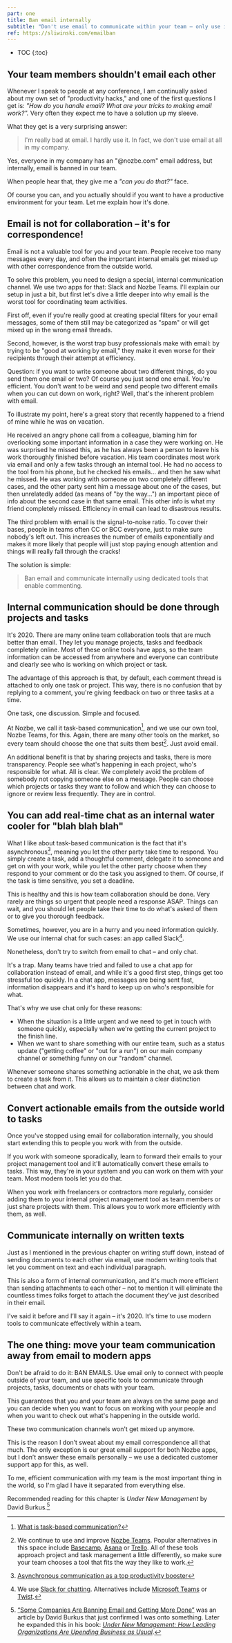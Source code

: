 ```yaml
---
part: one
title: Ban email internally
subtitle: "Don't use email to communicate within your team – only use it with the outside world!"
ref: https://sliwinski.com/emailban
---
```


* TOC
{:toc}

## Your team members shouldn't email each other

Whenever I speak to people at any conference, I am continually asked about my own set of "productivity hacks," and one of the first questions I get is: *"How do you handle email? What are your tricks to making email work?".* Very often they expect me to have a solution up my sleeve.

What they get is a very surprising answer:

> I'm really bad at email. I hardly use it. In fact, we don't use email at all in my company.

Yes, everyone in my company has an "@nozbe.com" email address, but internally, email is banned in our team.

When people hear that, they give me a *"can you do that?"* face. 

Of course you can, and you actually should if you want to have a productive environment for your team. Let me explain how it's done.

## Email is not for collaboration – it's for correspondence!

Email is not a valuable tool for you and your team. People receive too many messages every day, and often the important internal emails get mixed up with other correspondence from the outside world.

To solve this problem, you need to design a special, internal communication channel. We use two apps for that: Slack and Nozbe Teams. I'll explain our setup in just a bit, but first let's dive a little deeper into why email is the worst tool for coordinating team activities.

First off, even if you're really good at creating special filters for your email messages, some of them still may be categorized as "spam" or will get mixed up in the wrong email threads.

Second, however, is the worst trap busy professionals make with email: by trying to be "good at working by email," they make it even worse for their recipients through their attempt at efficiency.

Question: if you want to write someone about two different things, do you send them one email or two? Of course you just send one email. You're efficient. You don't want to be weird and send people two different emails when you can cut down on work, right? Well, that's the inherent problem with email.

To illustrate my point, here's a great story that recently happened to a friend of mine while he was on vacation.

He received an angry phone call from a colleague, blaming him for overlooking some important information in a case they were working on. He was surprised he missed this, as he has always been a person to leave his work thoroughly finished before vacation. His team coordinates most work via email and only a few tasks through an internal tool. He had no access to the tool from his phone, but he checked his emails… and then he saw what he missed. He was working with someone on two completely different cases, and the other party sent him a message about one of the cases, but then unrelatedly added (as means of "by the way...") an important piece of info about the second case in that same email. This other info is what my friend completely missed. Efficiency in email can lead to disastrous results.

The third problem with email is the signal-to-noise ratio. To cover their bases, people in teams often CC or BCC everyone, just to make sure nobody's left out. This increases the number of emails exponentially and makes it more likely that people will just stop paying enough attention and things will really fall through the cracks!

The solution is simple:

> Ban email and communicate internally using dedicated tools that enable commenting.

## Internal communication should be done through projects and tasks

It's 2020. There are many online team collaboration tools that are much better than email. They let you manage projects, tasks and feedback completely online. Most of these online tools have apps, so the team information can be accessed from anywhere and everyone can contribute and clearly see who is working on which project or task.

The advantage of this approach is that, by default, each comment thread is attached to only one task or project. This way, there is no confusion that by replying to a comment, you're giving feedback on two or three tasks at a time.

One task, one discussion. Simple and focused.

At Nozbe, we call it task-based communication[^1], and we use our own tool, Nozbe Teams, for this. Again, there are many other tools on the market, so every team should choose the one that suits them best[^2]. Just avoid email.

An additional benefit is that by sharing projects and tasks, there is more transparency. People see what's happening in each project, who's responsible for what. All is clear. We completely avoid the problem of somebody not copying someone else on a message. People can choose which projects or tasks they want to follow and which they can choose to ignore or review less frequently. They are in control.

## You can add real-time chat as an internal water cooler for "blah blah blah"

What I like about task-based communication is the fact that it's asynchronous[^3], meaning you let the other party take time to respond. You simply create a task, add a thoughtful comment, delegate it to someone and get on with your work, while you let the other party choose when they respond to your comment or do the task you assigned to them. Of course, if the task is time sensitive, you set a deadline.

This is healthy and this is how team collaboration should be done. Very rarely are things so urgent that people need a response ASAP. Things can wait, and you should let people take their time to do what's asked of them or to give you thorough feedback.

Sometimes, however, you are in a hurry and you need information quickly. We use our internal chat for such cases: an app called Slack[^4].

Nonetheless, don't try to switch from email to chat – and only chat.

It's a trap. Many teams have tried and failed to use a chat app for collaboration instead of email, and while it's a good first step, things get too stressful too quickly. In a chat app, messages are being sent fast, information disappears and it's hard to keep up on who's responsible for what.

That's why we use chat only for these reasons:

- When the situation is a little urgent and we need to get in touch with someone quickly, especially when we're getting the current project to the finish line.
- When we want to share something with our entire team, such as a status update ("getting coffee" or "out for a run") on our main company channel or something funny on our "random" channel.

Whenever someone shares something actionable in the chat, we ask them to create a task from it. This allows us to maintain a clear distinction between chat and work.

## Convert actionable emails from the outside world to tasks

Once you've stopped using email for collaboration internally, you should start extending this to people you work with from the outside.

If you work with someone sporadically, learn to forward their emails to your project management tool and it'll automatically convert these emails to tasks. This way, they're in your system and you can work on them with your team. Most modern tools let you do that.

When you work with freelancers or contractors more regularly, consider adding them to your internal project management tool as team members or just share projects with them. This allows you to work more efficiently with them, as well.

## Communicate internally on written texts

Just as I mentioned in the previous chapter on writing stuff down, instead of sending documents to each other via email, use modern writing tools that let you comment on text and each individual paragraph.

This is also a form of internal communication, and it's much more efficient than sending attachments to each other – not to mention it will eliminate the countless times folks forget to attach the document they've just described in their email.

I've said it before and I’ll say it again – it's 2020. It's time to use modern tools to communicate effectively within a team.

## The one thing: move your team communication away from email to modern apps

Don't be afraid to do it: BAN EMAILS. Use email only to connect with people outside of your team, and use specific tools to communicate through projects, tasks, documents or chats with your team.

This guarantees that you and your team are always on the same page and you can decide when you want to focus on working with your people and when you want to check out what's happening in the outside world.

These two communication channels won't get mixed up anymore.

This is the reason I don’t sweat about my email correspondence all that much. The only exception is our great email support for both Nozbe apps, but I don’t answer these emails personally – we use a dedicated customer support app for this, as well.

To me, efficient communication with my team is the most important thing in the world, so I'm glad I have it separated from everything else.

Recommended reading for this chapter is *Under New Management* by David Burkus.[^5]

[^1]: [What is task-based communication?](https://nozbe.com/blog/task-based-communication)

[^2]: We continue to use and improve [Nozbe Teams](https://nozbe.com/). Popular alternatives in this space include [Basecamp](https://basecamp), [Asana](https://asana.com) or [Trello](https://trello.com). All of these tools approach project and task management a little differently, so make sure your team chooses a tool that fits the way they like to work.

[^3]: [Asynchronous communication as a top productivity booster](https://nozbe.com/blog/asynchronous/)

[^4]: We use [Slack for chatting](https://slack.com). Alternatives include [Microsoft Teams](https://www.microsoft.com/en-us/microsoft-365/microsoft-teams/group-chat-software) or [Twist](https://twistapp.com).

[^5]: [“Some Companies Are Banning Email and Getting More Done”](https://hbr.org/2016/06/some-companies-are-banning-email-and-getting-more-done) was an article by David Burkus that just confirmed I was onto something. Later he expanded this in his book: [*Under New Management: How Leading Organizations Are Upending Business as Usual*](https://davidburkus.com/books/under-new-management/).
